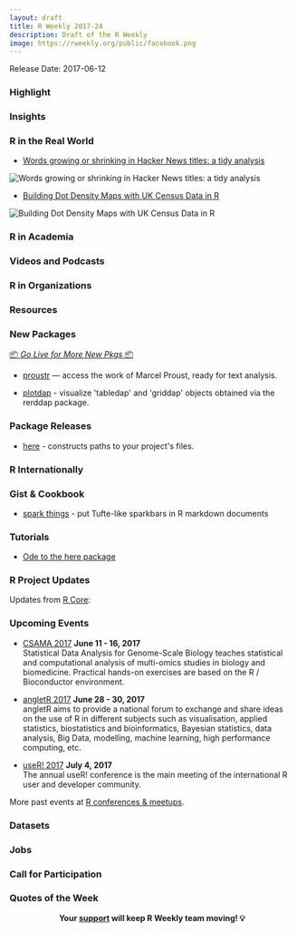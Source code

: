 ```yaml
---
layout: draft
title: R Weekly 2017-24
description: Draft of the R Weekly
image: https://rweekly.org/public/facebook.png
---
```


Release Date: 2017-06-12

###  Highlight




###  Insights




###  R in the Real World

+ [Words growing or shrinking in Hacker News titles: a tidy analysis](http://varianceexplained.org/r/hn-trends/)

![Words growing or shrinking in Hacker News titles: a tidy analysis](http://varianceexplained.org/figs/2017-06-08-hn-trends/unnamed-chunk-2-1.png)

+ [Building Dot Density Maps with UK Census Data in R](http://blog.cultureofinsight.com/2017/06/building-dot-density-maps-with-uk-census-data-in-r/)

![Building Dot Density Maps with UK Census Data in R](http://blog.cultureofinsight.com/img/ldn_final.gif)

###  R in Academia




###  Videos and Podcasts



###  R in Organizations





###  Resources




###  New Packages

<p class="added-hostname"><a href="https://rweekly.org/live" target="_blank" class="externalLink">📦 <i>Go Live for More New Pkgs</i> 📦</a></p>

+ [proustr](http://colinfay.me/proustr-package/) — access the work of Marcel Proust, ready for text analysis.

+ [plotdap](https://github.com/ropensci/plotdap) - visualize 'tabledap' and 'griddap' objects obtained via the rerddap package.

###  Package Releases

+ [here](https://cran.r-project.org/web/packages/here/index.html) - constructs paths to your project's files.

###  R Internationally



### Gist & Cookbook

+ [spark things](https://gist.github.com/benmarwick/152bebd96eb359a9f379f4ec94bdb93a) - put Tufte-like sparkbars in R markdown documents

###  Tutorials

+ [Ode to the here package](https://github.com/jennybc/here_here)


<!--<div class="post-more-begin"></div><div class="post-more-end"></div>-->


###  R Project Updates

Updates from [R Core](http://developer.r-project.org/blosxom.cgi/R-devel/NEWS):





###  Upcoming Events


+ [CSAMA 2017](http://www.huber.embl.de/csama2017/) **June 11 - 16, 2017** <br />
Statistical Data Analysis for Genome-Scale Biology teaches statistical and computational analysis of multi-omics studies in biology and biomedicine. Practical hands-on exercises are based on the R / Bioconductor environment.

+ [angletR 2017](http://angletr2017.com/) **June 28 - 30, 2017** <br/>
angletR aims to provide a national forum to exchange and share ideas on the use of R in different subjects such as visualisation, applied statistics, biostatistics and bioinformatics, Bayesian statistics, data analysis, Big Data, modelling, machine learning, high performance computing, etc.

+ [useR! 2017](http://user2017.brussels/) **July 4, 2017** <br />
The annual useR! conference is the main meeting of the international R user and developer community.

More past events at [R conferences & meetups](https://conf.rweekly.org).


### Datasets



### Jobs




###  Call for Participation




###  Quotes of the Week






<p class="hide-support added-hostname support-rweekly" style="text-align: center;font-weight: bold;">Your <a class="non-visited externalLink" href="https://www.patreon.com/rweekly" onclick="pas(this)">support</a> will keep R Weekly team moving! 💡</p>
